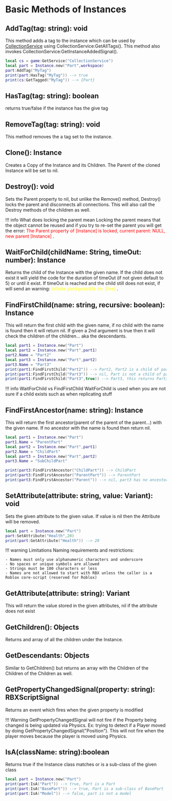 # Basic Methods of Instances

## AddTag(tag: string): void

This method adds a tag to the instance which can be used by [CollectionService](https://create.roblox.com/docs/reference/engine/classes/CollectionService) using CollectionService:GetAllTags(). This method also invokes CollectionService:GetInstanceAddedSignal().

```lua
local cs = game:GetService("CollectionService")
local part = Instance.new("Part",workspace)
part:AddTag("MyTag")
print(part:HasTag("MyTag")) --> true
print(cs:GetTagged("MyTag")) --> {Part}
```

## HasTag(tag: string): boolean

returns true/false if the instance has the give tag

## RemoveTag(tag: string): void

This method removes the a tag set to the instance.

## Clone(): Instance

Creates a Copy of the Instance and its Children. The Parent of the cloned Instance will be set to nil.

## Destroy(): void

Sets the Parent property to nil, but unlike the Remove() method, Destroy() locks the parent and disconnects all connections. This will also call the Destroy methods of the children as well.

!!! info What does locking the parent mean
Locking the parent means that the object cannot be reused and if you try to re-set the parent you will get the error: <span style="color:red"> The Parent property of [Instance] is locked, current parent: NULL, new parent [Instance] </span>.

## WaitForChild(childName: String, timeOut: number): Instance

Returns the child of the Instance with the given name. If the child does not exist it will yield the code for the duration of timeOut (if not given default to 5) or until it exist. If timeOut is reached and the child still does not exist, if will send an warning: <span style="color:yellow"> Infinite yield possible on: [line] </span>.

## FindFirstChild(name: string, recursive: boolean): Instance

This will return the first child with the given name, if no child with the name is found then it will return nil. If given a 2nd argument is true then it will check the children of the children... aka the descendants.

```lua
local part1 = Instance.new("Part")
local part2 = Instance.new("Part",part1)
part2.Name = "Part2"
local part3 = Instance.new("Part",part2)
part3.Name = "Part3"
print(part1:FindFirstChild("Part2")) --> Part2, Part2 is a child of part1
print(part1:FindFirstChild("Part3")) --> nil, Part is not a child of part1
print(part1:FindFirstChild("Part3",true)) --> Part3, this returns Part3 because we told it to find the descendants of the part as well
```

!!! info WaitForChild vs FindFirstChild
WaitForChild is used when you are not sure if a child exists such as when replicating stuff

## FindFirstAncestor(name: string): Instance

This will return the first ancestor(parent of the parent of the parent...) with the given name. If no ancestor with the name is found then return nil.

```lua
local part1 = Instance.new("Part")
part1.Name = "ParentPart"
local part2 = Instance.new("Part",part1)
part2.Name = "ChildPart"
local part3 = Instance.new("Part",part2)
part3.Name = "SubChildPart"

print(part3:FindFirstAncestor("ChildPart")) --> ChildPart
print(part3:FindFirstAncestor("ParentPart")) --> ParentPart
print(part3:FindFirstAncestor("Parent")) --> nil, part3 has no ancestor is named Parent
```

## SetAttribute(attribute: string, value: Variant): void

Sets the given attribute to the given value. If value is nil then the Attribute will be removed.

```lua
local part = Instance.new("Part")
part:SetAttribute("Health",20)
print(part:GetAttribute("Health")) --> 20
```

!!! warning Limitations
Naming requirements and restrictions:

    - Names must only use alphanumeric characters and underscore
    - No spaces or unique symbols are allowed
    - Strings must be 100 characters or less
    - Names are not allowed to start with RBX unless the caller is a Roblox core-script (reserved for Roblox)

## GetAttribute(attribute: string): Variant

This will return the value stored in the given attributes, nil if the attribute does not exist

## GetChildren(): Objects

Returns and array of all the children under the Instance.

## GetDescendants: Objects

Similar to GetChildren() but returns an array with the Children of the Children of the Children as well.

## GetPropertyChangedSignal(property: string): RBXScriptSignal

Returns an event which fires when the given property is modified

!!! Warning
GetPropertyChangedSignal will not fire if the Property being changed is being updated via Physics. Ex: trying to detect if a Player moved by doing GetPropertyChangedSignal("Position"). This will not fire when the player moves because the player is moved using Physics.

## IsA(className: string):boolean

Returns true if the Instance class matches or is a sub-class of the given class

```lua
local part = Instance.new("Part")
print(part:IsA("Part")) --> true, Part is a Part
print(part:IsA("BasePart")) --> true, Part is a sub-class of BasePart
print(part:IsA("Model")) --> false, part is not a model
```
